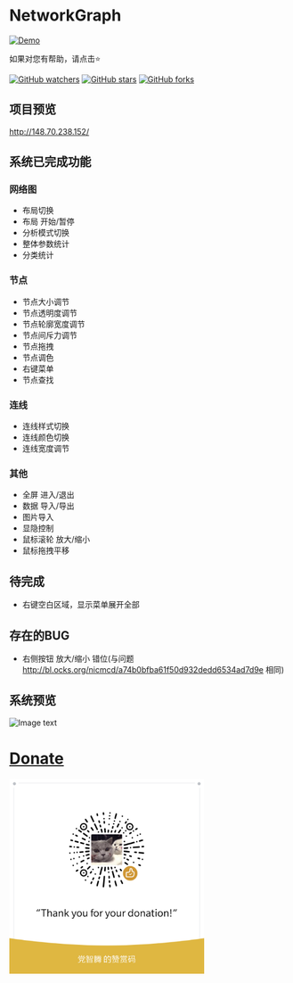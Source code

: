 # NetworkGraph

[![Demo](https://img.shields.io/badge/D3-NetworkGraph-green.svg)](http://148.70.238.152/)

如果对您有帮助，请点击:star:  

[![GitHub watchers](https://img.shields.io/github/watchers/iaboaix/NetworkGraph.svg?style=social&label=Watch)](https://github.com/iaboaix/NetworkGraph)
[![GitHub stars](https://img.shields.io/github/stars/iaboaix/NetworkGraph.svg?style=social)](https://github.com/iaboaix/NetworkGraph)
[![GitHub forks](https://img.shields.io/github/forks/iaboaix/NetworkGraph.svg?style=social)](https://github.com/iaboaix/NetworkGraph/fork)

## 项目预览
http://148.70.238.152/  

## 系统已完成功能
### 网络图
- 布局切换  
- 布局 开始/暂停  
- 分析模式切换  
- 整体参数统计  
- 分类统计  

### 节点
- 节点大小调节  
- 节点透明度调节  
- 节点轮廓宽度调节  
- 节点间斥力调节  
- 节点拖拽  
- 节点调色  
- 右键菜单  
- 节点查找  

### 连线
- 连线样式切换  
- 连线颜色切换  
- 连线宽度调节  

### 其他
- 全屏 进入/退出
- 数据 导入/导出  
- 图片导入  
- 显隐控制  
- 鼠标滚轮 放大/缩小  
- 鼠标拖拽平移  

## 待完成
- 右键空白区域，显示菜单展开全部  

## 存在的BUG
- 右侧按钮 放大/缩小 错位(与问题 http://bl.ocks.org/nicmcd/a74b0bfba61f50d932dedd6534ad7d9e 相同)  

## 系统预览
![Image text](https://github.com/iaboaix/NetworkGraph/blob/master/preview.jpg)

# [Donate](Donate)
<a href="javascript:;" alt="微信"><img src="others/donate/wechat.png" height="350" width="350"></a>
